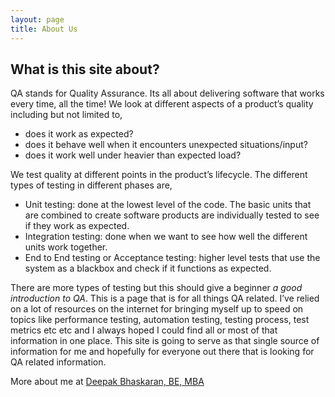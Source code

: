 ```yaml
---
layout: page
title: About Us
---
```



## What is this site about?
QA stands for Quality Assurance. Its all about delivering software that works every time, all the time! We look at different aspects of a product’s quality including but not limited to,

* does it work as expected?
* does it behave well when it encounters unexpected situations/input?
* does it work well under heavier than expected load?

We test quality at different points in the product’s lifecycle. The different types of testing in different phases are,

* Unit testing: done at the lowest level of the code. The basic units that are combined to create software products are individually tested to see if they work as expected.
* Integration testing: done when we want to see how well the different units work together. 
* End to End testing or Acceptance testing: higher level tests that use the system as a blackbox and check if it functions as expected.

There are more types of testing but this should give a beginner *a good introduction to  QA*. This is a page that is for all things QA related.  I’ve relied on a lot of resources on the internet for bringing myself up to speed on topics like performance testing, automation testing, testing process, test metrics etc etc and I always hoped I could find all or most of that information in one place. This site is going to serve as that single source of information for me and hopefully for everyone out there that is looking for QA related information.

More about me at [Deepak Bhaskaran, BE, MBA](https://www.linkedin.com/in/deepakbhaskaran/)
